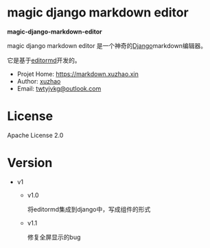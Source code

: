 magic django markdown editor
===

**magic-django-markdown-editor**

magic django markdown editor 是一个神奇的[Django](http://www.djangoproject.com)markdown编辑器。

它是基于[editormd](http://pandao.github.io/editor.md)开发的。

* Projet Home: https://markdown.xuzhao.xin
* Author: [xuzhao](https://www.xuzhao.xin)
* Email: twtyjvkg@outlook.com

License
===

Apache License 2.0

Version
===

* v1

  * v1.0
  
    将editormd集成到django中，写成组件的形式
    
  * v1.1
  
    修复全屏显示的bug


